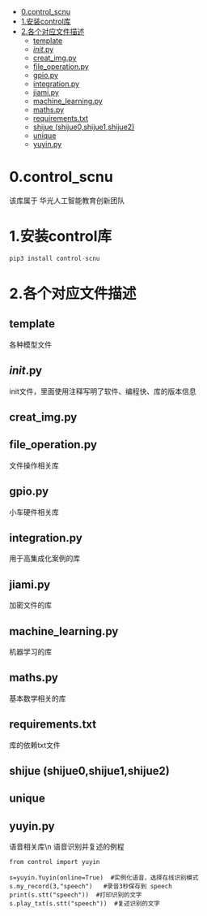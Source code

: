 
- [0.control_scnu](#0control_scnu)
- [1.安装control库](#1安装control库)
- [2.各个对应文件描述](#2各个对应文件描述)
  - [template](#template)
  - [_init_.py](#initpy)
  - [creat_img.py](#creat_imgpy)
  - [file_operation.py](#file_operationpy)
  - [gpio.py](#gpiopy)
  - [integration.py](#integrationpy)
  - [jiami.py](#jiamipy)
  - [machine_learning.py](#machine_learningpy)
  - [maths.py](#mathspy)
  - [requirements.txt](#requirementstxt)
  - [shijue (shijue0,shijue1,shijue2)](#shijue-shijue0shijue1shijue2)
  - [unique](#unique)
  - [yuyin.py](#yuyinpy)
# 0.control_scnu
该库属于 华光人工智能教育创新团队

# 1.安装control库
```python
pip3 install control-scnu
```

# 2.各个对应文件描述
## template
各种模型文件
## _init_.py
init文件，里面使用注释写明了软件、编程快、库的版本信息
## creat_img.py

## file_operation.py
文件操作相关库

## gpio.py
小车硬件相关库

## integration.py
用于高集成化案例的库

## jiami.py
加密文件的库

## machine_learning.py
机器学习的库

## maths.py
基本数学相关的库

## requirements.txt
库的依赖txt文件

## shijue (shijue0,shijue1,shijue2)

## unique

## yuyin.py
语音相关库\n
语音识别并复述的例程
```
from control import yuyin

s=yuyin.Yuyin(online=True)  #实例化语音，选择在线识别模式
s.my_record(3,"speech")   #录音3秒保存到 speech
print(s.stt("speech"))  #打印识别的文字
s.play_txt(s.stt("speech"))  #复述识别的文字